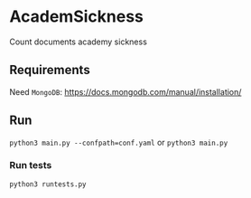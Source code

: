 # AcademSickness
Count documents academy sickness

## Requirements
Need `MongoDB`: https://docs.mongodb.com/manual/installation/

## Run
`python3 main.py --confpath=conf.yaml` or `python3 main.py`

### Run tests
`python3 runtests.py`
